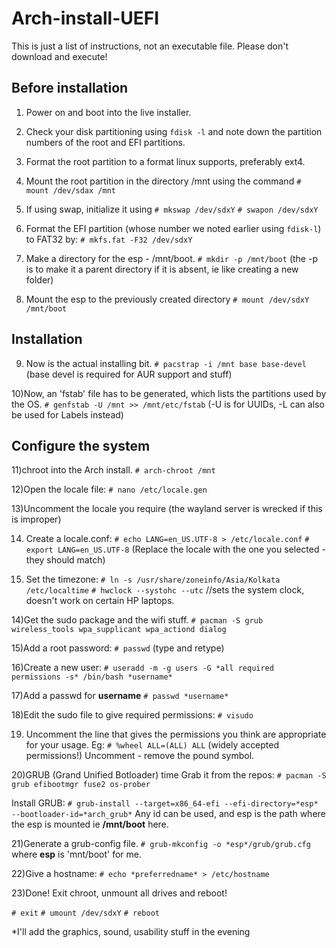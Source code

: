 # Arch-install-UEFI
This is just a list of instructions, not an executable file. Please don't download and execute! 

## Before installation

1) Power on and boot into the live installer.

2) Check your disk partitioning using `fdisk -l` and note down the partition numbers of the root and EFI partitions.

3) Format the root partition to a format linux supports, preferably ext4.

4) Mount the root partition in the directory /mnt using the command 
`# mount /dev/sdax /mnt`

5) If using swap, initialize it using 
`# mkswap /dev/sdxY`
`# swapon /dev/sdxY`

6) Format the EFI partition (whose number we noted earlier using `fdisk-l`) to FAT32 by:
`# mkfs.fat -F32 /dev/sdxY`

7) Make a directory for the esp - /mnt/boot.
`# mkdir -p /mnt/boot`
(the -p is to make it a parent directory if it is absent, ie like creating a new folder)

8) Mount the esp to the previously created directory
`# mount /dev/sdxY /mnt/boot`

## Installation

9) Now is the actual installing bit.
`# pacstrap -i /mnt base base-devel`
(base devel is required for AUR support and stuff)

10)Now, an 'fstab' file has to be generated, which lists the partitions used by the OS.
`# genfstab -U /mnt >> /mnt/etc/fstab`
(-U is for UUIDs, -L can also be used for Labels instead)

## Configure the system

11)chroot into the Arch install.
`# arch-chroot /mnt`

12)Open the locale file: 
`# nano /etc/locale.gen`

13)Uncomment the locale you require (the wayland server is wrecked if this is improper)

14) Create a locale.conf:
`# echo LANG=en_US.UTF-8 > /etc/locale.conf`
`# export LANG=en_US.UTF-8`
(Replace the locale with the one you selected - they should match)

15) Set the timezone:
`# ln -s /usr/share/zoneinfo/Asia/Kolkata /etc/localtime`
`# hwclock --systohc --utc`
//sets the system clock, doesn't work on certain HP laptops.

14)Get the sudo package and the wifi stuff.
`# pacman -S grub wireless_tools wpa_supplicant wpa_actiond dialog`

15)Add a root password:
`# passwd`
(type and retype)

16)Create a new user:
`# useradd -m -g users -G *all required permissions -s* /bin/bash *username*`

17)Add a passwd for __username__
`# passwd *username*`

18)Edit the sudo file to give required permissions:
`# visudo`

19) Uncomment the line that gives the permissions you think are appropriate for your usage.
Eg:
`# %wheel ALL=(ALL) ALL`
(widely accepted permissions!)
Uncomment - remove the pound symbol.

20)GRUB (Grand Unified Botloader) time
Grab it from the repos: 
`# pacman -S grub efibootmgr fuse2 os-prober`

Install GRUB: 
`# grub-install --target=x86_64-efi --efi-directory=*esp* --bootloader-id=*arch_grub*`
Any id can be used, and esp is the path where the esp is mounted ie __/mnt/boot__ here.

21)Generate a grub-config file.
`# grub-mkconfig -o *esp*/grub/grub.cfg`
where __esp__ is 'mnt/boot' for me.

22)Give a hostname:
`# echo *preferredname* > /etc/hostname`

23)Done! Exit chroot, unmount all drives and reboot!

`# exit`
`# umount /dev/sdxY`
`# reboot`

*I'll add the graphics, sound, usability stuff in the evening

